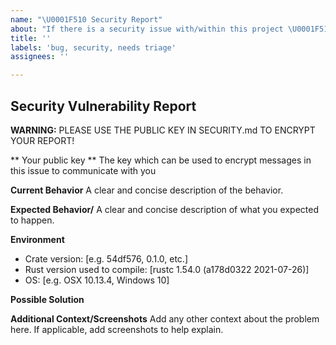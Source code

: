 ```yaml
---
name: "\U0001F510 Security Report"
about: "If there is a security issue with/within this project \U0001F510."
title: ''
labels: 'bug, security, needs triage'
assignees: ''

---
```


## Security Vulnerability Report

**WARNING:** PLEASE USE THE PUBLIC KEY IN SECURITY.md TO ENCRYPT YOUR REPORT!

** Your public key **
The key which can be used to encrypt messages in this issue to communicate with you

**Current Behavior**
A clear and concise description of the behavior.

**Expected Behavior/**
A clear and concise description of what you expected to happen.

**Environment**
- Crate version: [e.g. 54df576, 0.1.0, etc.]
- Rust version used to compile: [rustc 1.54.0 (a178d0322 2021-07-26)]
- OS: [e.g. OSX 10.13.4, Windows 10]

**Possible Solution**
<!--- Only if you have suggestions on a fix for the bug -->

**Additional Context/Screenshots**
Add any other context about the problem here. If applicable, add screenshots to help explain.

